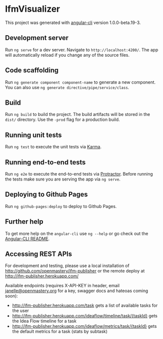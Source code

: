 # IfmVisualizer

This project was generated with [angular-cli](https://github.com/angular/angular-cli) version 1.0.0-beta.19-3.

## Development server
Run `ng serve` for a dev server. Navigate to `http://localhost:4200/`. The app will automatically reload if you change any of the source files.

## Code scaffolding

Run `ng generate component component-name` to generate a new component. You can also use `ng generate directive/pipe/service/class`.

## Build

Run `ng build` to build the project. The build artifacts will be stored in the `dist/` directory. Use the `-prod` flag for a production build.

## Running unit tests

Run `ng test` to execute the unit tests via [Karma](https://karma-runner.github.io).

## Running end-to-end tests

Run `ng e2e` to execute the end-to-end tests via [Protractor](http://www.protractortest.org/).
Before running the tests make sure you are serving the app via `ng serve`.

## Deploying to Github Pages

Run `ng github-pages:deploy` to deploy to Github Pages.

## Further help

To get more help on the `angular-cli` use `ng --help` or go check out the [Angular-CLI README](https://github.com/angular/angular-cli/blob/master/README.md).

## Accessing REST APIs

For development and testing, please use a local installation of http://github.com/openmastery/ifm-publisher or the remote deploy at http://ifm-publisher.herokuapp.com/

Available endpoints (requires X-API-KEY in header, email janelle@openmastery.org for a key, swagger docs and hateoas coming soon):

* http://ifm-publisher.herokuapp.com/task gets a list of available tasks for the user
* http://ifm-publisher.herokuapp.com/ideaflow/timeline/task/{taskId} gets the Idea Flow timeline for a task
* http://ifm-publisher.herokuapp.com/ideaflow/metrics/task/{taskId} gets the default metrics for a task (stats by subtask)

